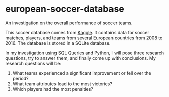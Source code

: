 # european-soccer-database
An investigation on the overall performance of soccer teams.

This soccer database comes from [Kaggle](https://www.kaggle.com/datasets/hugomathien/soccer). It contains data for soccer matches, players, and teams from several European countries from 2008 to 2016. The database is stored in a SQLite database.

In my investigation using SQL Queries and Python, I will pose three research questions, try to answer them, and finally come up with conclusions. My research questions will be:
1. What teams experienced a significant improvement or fell over the period?
2. What team attributes lead to the most victories?
3. Which players had the most penalties?
